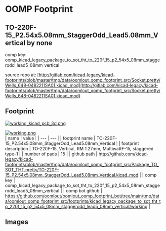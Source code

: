 # OOMP Footprint  
## TO-220F-15_P2.54x5.08mm_StaggerOdd_Lead5.08mm_Vertical  by none  
  
oomp key: oomp_kicad_legacy_package_to_sot_tht_to_220f_15_p2_54x5_08mm_staggerodd_lead5_08mm_vertical  
  
source repo at: [http://gitlab.com/kicad-legacy/kicad-footprints/blob/master/tmp/data/oomlout_oomp_footprint_src/Socket.pretty/Wells_648-0482211SA01.kicad_mod](http://gitlab.com/kicad-legacy/kicad-footprints/blob/master/tmp/data/oomlout_oomp_footprint_src/Socket.pretty/Wells_648-0482211SA01.kicad_mod)  
## Footprint  
  
[![working_kicad_pcb_3d.png](working_kicad_pcb_3d_600.png)](working_kicad_pcb_3d.png)  
  
[![working.png](working_600.png)](working.png)  
| name | value | 
| --- | --- | 
| footprint name | TO-220F-15_P2.54x5.08mm_StaggerOdd_Lead5.08mm_Vertical | 
| footprint description | TO-220F-15, Vertical, RM 1.27mm, MultiwattF-15, staggered type-1 | 
| number of pads | 15 | 
| github path | http://github.com/kicad-legacy/kicad-footprints/blob/master/tmp/data/oomlout_oomp_footprint_src/Package_TO_SOT_THT.pretty/TO-220F-15_P2.54x5.08mm_StaggerOdd_Lead5.08mm_Vertical.kicad_mod | 
| oomp key | oomp_kicad_legacy_package_to_sot_tht_to_220f_15_p2_54x5_08mm_staggerodd_lead5_08mm_vertical | 
| oomp bot github | https://github.com/oomlout/oomlout_oomp_footprint_bot/tree/main/tmp/data/oomlout_oomp_footprint_src/footprints/kicad_legacy_package_to_sot_tht_to_220f_15_p2_54x5_08mm_staggerodd_lead5_08mm_vertical/working | 
## Images  
